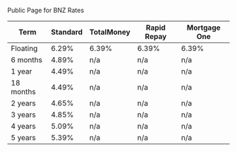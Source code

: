 Public Page for BNZ Rates

| Term | Standard | TotalMoney | Rapid Repay | Mortgage One |
| --- | --- | --- | --- | --- |
| Floating | 6.29% | 6.39% | 6.39% | 6.39% |
| 6 months | 4.89% | n/a | n/a | n/a |
| 1 year | 4.49% | n/a | n/a | n/a |
| 18 months | 4.49% | n/a | n/a | n/a |
| 2 years | 4.65% | n/a | n/a | n/a |
| 3 years | 4.85% | n/a | n/a | n/a |
| 4 years | 5.09% | n/a | n/a | n/a |
| 5 years | 5.39% | n/a | n/a | n/a |
